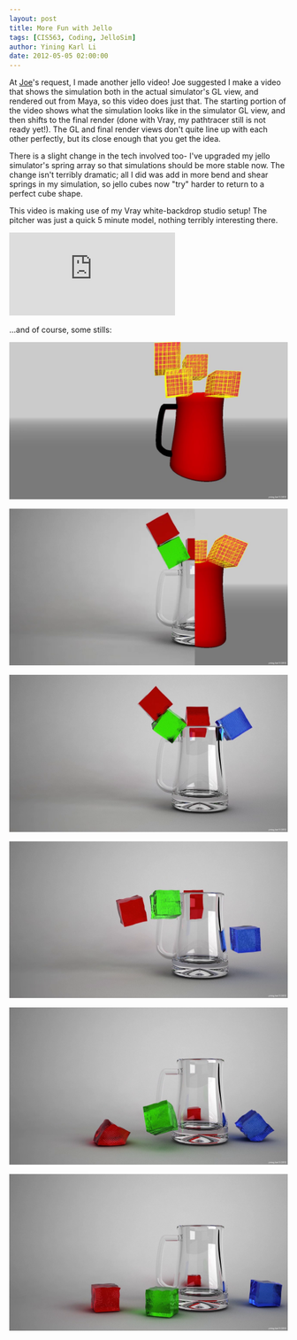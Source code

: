 ```yaml
---
layout: post
title: More Fun with Jello
tags: [CIS563, Coding, JelloSim]
author: Yining Karl Li
date: 2012-05-05 02:00:00
---
```


At [Joe](http://www.graphics.cornell.edu/~kiderj/)'s request, I made another jello video! Joe suggested I make a video that shows the simulation both in the actual simulator's GL view, and rendered out from Maya, so this video does just that. The starting portion of the video shows what the simulation looks like in the simulator GL view, and then shifts to the final render (done with Vray, my pathtracer still is not ready yet!). The GL and final render views don't quite line up with each other perfectly, but its close enough that you get the idea.

There is a slight change in the tech involved too- I've upgraded my jello simulator's spring array so that simulations should be more stable now. The change isn't terribly dramatic; all I did was add in more bend and shear springs in my simulation, so jello cubes now "try" harder to return to a perfect cube shape.

This video is making use of my Vray white-backdrop studio setup! The pitcher was just a quick 5 minute model, nothing terribly interesting there.

<div class='embed-container'><iframe src='https://player.vimeo.com/video/41545296' frameborder='0'>Fun with Jello</iframe></div>

...and of course, some stills:

[![](/content/images/2012/May/jello_01.png)](/content/images/2012/May/jello_01.png)

[![](/content/images/2012/May/jello_02.png)](/content/images/2012/May/jello_02.png)

[![](/content/images/2012/May/jello_03.png)](/content/images/2012/May/jello_03.png)

[![](/content/images/2012/May/jello_04.png)](/content/images/2012/May/jello_04.png)

[![](/content/images/2012/May/jello_05.png)](/content/images/2012/May/jello_05.png)

[![](/content/images/2012/May/jello_06.png)](/content/images/2012/May/jello_06.png)
